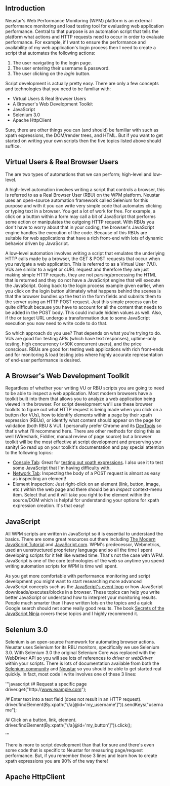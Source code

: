 ## Introduction
Neustar's Web Performance Monitoring (WPM) platform is an external performance monitoring and load testing tool for evaluating web application performance.  Central to that purpose is an automation script that tells the platform what actions and HTTP requests need to occur in order to evaluate performance.  For example, if I want to ensure the performance and availability of my web application's login process then I need to create a script that automates the following actions:

1. The user navigating to the login page.
2. The user entering their username & password.
3. The user clicking on the *login* button.

Script development is actually pretty easy.  There are only a few concepts and technologies that you need to be familiar with:

- Virtual Users & Real Browser Users
- A Browser's Web Development Toolkit
- JavaScript
- Selenium 3.0
- Apache HttpClient

Sure, there are other things you can (and should) be familiar with such as xpath expressions, the DOM/render trees, and HTML.  But if you want to get started on writing your own scripts then the five topics listed above should suffice.

## Virtual Users & Real Browser Users
The are two types of automations that we can perform; high-level and low-level.  

A high-level automation involves writing a script that controls a browser, this is referred to as a Real Browser User (RBU) on the WPM platform.  Neustar uses an open-source automation framework called Selenium for this purpose and with it you can write very simple code that automates clicking or typing text in a browser.  You get a lot of work for free.  For example, a click on a button within a form may call a bit of JavaScript that performs some action or manipulates the outgoing HTTP request.  With RBUs you don't have to worry about that in your coding, the browser's JavaScript engine handles the execution of the code.  Because of this RBUs are suitable for web applications that have a rich front-end with lots of dynamic behavior driven by JavaScript.    

A low-level automation involves writing a script that emulates the underlying HTTP calls made by a browser, the GET & POST requests that occur when you navigate a web application.  This is referred to as a Virtual User (VU).  VUs are similar to a wget or cURL request and therefore they are just making simple HTTP requets, they are not parsing/processing the HTML that is returned and they do not have a JavaScript engine that will execute the JavaScript.  Going back to the login process example given earlier, when you click on the login button ultimately what happens behind the scenes is that the browser bundles up the text in the form fields and submits them to the server using an HTTP POST request.  Just this simple process can be quite difficult because you have to account for all the content that needs to be added in the POST body.  This could include hidden values as well.  Also, if the or target URL undergo a transformation due to some JavaScript execution you now need to write code to do that.  

So which approach do you use?  That depends on what you're trying to do.  VUs are good for: testing APIs (which have text responses), uptime-only testing, high concurrency (>50K concurrent users), and the price conscious.  RBUs are good for: testing web applications with rich front-ends and for monitoring & load testing jobs where highly accurate representation of end-user performance is desired.

## A Browser's Web Development Toolkit
Regardless of whether your writing VU or RBU scripts you are going to need to be able to inspect a web application.  Most modern browsers have a toolkit built into them that allows you to analyze a web application being viewed in the browser.  For script development we'll use these browser toolkits to figure out what HTTP request is being made when you click on a button (for VUs), how to identify elements within a page by their xpath expression (RBUs), or identify what content should appear on the page for validation (both RBU & VU).  I personally prefer Chrome and its [DevTools](https://developers.google.com/web/tools/chrome-devtools/) so that's what I'll recommend here.  There are other methods for doing this as well (Wireshark, Fiddler, manual review of page source) but a browser toolkit will be the most effective at script development and preserving your sanity!  So read up on your toolkit's documentation and pay special attention to the following topics:

- [Console Tab](https://developers.google.com/web/tools/chrome-devtools/console/): Great for [testing out xpath expressions](https://stackoverflow.com/questions/22571267/how-to-verify-an-xpath-expression-in-chrome-developers-tool-or-firefoxs-firebug).  I also use it to test some JavaScript that I'm having difficulty with.
- [Network Tab](https://datawookie.netlify.com/blog/2016/09/view-post-data-using-chrome-developer-tools/): Inspecting the body of a POST request is almost as easy as inspecting an element!
- Element Inspection: Just right-click on an element (link, button, image, etc.) within the web page and there should be an *inspect* context-menu item.  Select that and it will take you right to the element within the source/DOM which is helpful for understanding your options for xpath expression creation.  It's that easy!

## JavaScript
All WPM scripts are written in JavaScript so it is essential to understand the basics.  There are some great resources out there including [The Modern JavaScript Tutorial](http://javascript.info/) and [JavaScript.com](https://www.javascript.com/learn/strings).  WPM's predecessor, Webmetrics, used an uunstructured proprietary language and so all the time I spent developing scripts for it felt like wasted time.  That's not the case with WPM.  JavaScript is one of the core technologies of the web so anytime you spend writing automation scripts for WPM is time well spent.

As you get more comfortable with performance monitoring and script development you might want to start researching more advanced JavaScript concepts such as the [JavaScript's event loop](https://developer.mozilla.org/en-US/docs/Web/JavaScript/EventLoop) or how JavaScript downloads/executes/blocks in a browser.  These topics can help you write better JavaScript or understand how to interpret your monitoring results.  People much smarter than I have written lots on the topics and a quick Google search should net some really good results.  The book [Secrets of the JavaScript Ninja](https://www.amazon.com/Secrets-JavaScript-Ninja-John-Resig/dp/1617292850/) covers these topics and I highly recommend it.

## Selenium 3.0
Selenium is an open-source framework for automating browser actions.  Neustar uses Selenium for its RBU monitors, specifically we use Selenium 3.0.  With Selenium 3.0 the original Selenium Core was replaced with the WebDriver API so you will see lots of references to *driver* or *webDriver* within your scripts.  There is lots of documentation available from both the [Selenium community](https://www.seleniumhq.org/docs/03_webdriver.jsp) and [Neustar](http://docs.wpm.neustar.biz/testscript-api/biz/neustar/wpm/api/WebDriver.html) so you should be able to get started real quickly.  In fact, most code I write involves one of these 3 lines:

'''javascript
/# Request a specific page
driver.get("http:\/\/www.example.com");

/# Enter text into a text field (does not result in an HTTP request).
driver.findElement(By.xpath("//a\[@id='my_username']")).sendKeys("username");

/# Click on a button, link, element.
driver.findElement(By.xpath("//a\[@id='my_button']")).click();

'''

There is more to script development than that for sure and there's even some code that is specific to Neustar for measuring page/request performance.  But, if you remember those 3 lines and learn how to create xpath expressions you are 90% of the way there!

## Apache HttpClient
